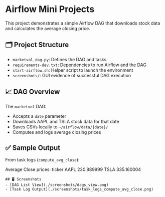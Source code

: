 # Airflow Mini Projects

This project demonstrates a simple Airflow DAG that downloads stock data and calculates the average closing price.

## 🗂️ Project Structure
- `marketvol_dag.py`: Defines the DAG and tasks
- `requirements-dev.txt`: Dependencies to run Airflow and the DAG
- `start-airflow.sh`: Helper script to launch the environment
- `screenshots/`: GUI evidence of successful DAG execution

## 📈 DAG Overview
The `marketvol` DAG:
- Accepts a `date` parameter
- Downloads AAPL and TSLA stock data for that date
- Saves CSVs locally to `~/airflow/data/{date}/`
- Computes and logs average closing prices

## ✅ Sample Output
From task logs (`compute_avg_close`):

Average Close prices:
 ticker
 AAPL    230.889999
 TSLA    335.160004

```
## 🖥️ Screenshots
- [DAG List View](./screenshots/dags_view.png)
- [Task Log Output](./screenshots/task_logs_compute_avg_close.png)

```

